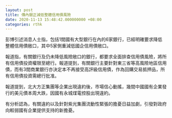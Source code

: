 ```yaml
---
layout: post
title: 傳內銀正減低整體信用債風險
date: 2020-11-13 15:48:42.000000000 +08:00
categories: rthk
---
```


彭博引述消息人士指，包括1間國有大型銀行在內的6家銀行，已經明確要求降低整體信用債敞口，其中5家側重減低國企信用債敞口。

報道指，有關銀行及仍未降低風險敞口的銀行，都要求全面排查信用債風險，將所有信用債投資權限至總行。報道提到，有關銀行主要針對東三省等高風險地區信用債，而有3間商業銀行亦決定本不再接受高評級信用債，作為回購交易抵押品，所有信用債投資需總行批准。

報道提到，北大方正集團等企業出現違約後，市場信心動搖，幾間中國國有企業發行的美元債本周大跌，因國有永城煤電控股出現違約。

有分析認為，有關違約以及針對紫光集團流動性緊張的擔憂日益加劇，引發對政府向較弱國有企業提供支持的新擔憂。
